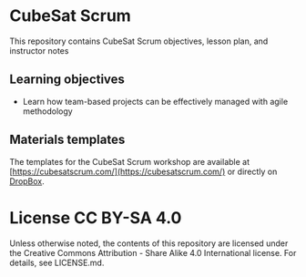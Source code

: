 # CubeSat Scrum
This repository contains CubeSat Scrum objectives, lesson plan, and instructor notes

## Learning objectives
- Learn how team-based projects can be effectively managed with agile methodology

## Materials templates
The templates for the CubeSat Scrum workshop are available at [https://cubesatscrum.com/](https://cubesatscrum.com/) or directly on [DropBox](https://www.dropbox.com/sh/89eganxbdqvd47i/AAAYeD80DNVO_c1XdfdsbYWxa?dl=0).

# License CC BY-SA 4.0
Unless otherwise noted, the contents of this repository are licensed under the Creative Commons Attribution - Share Alike 4.0 International license. For details, see LICENSE.md.
